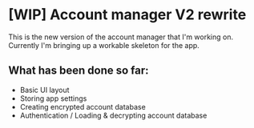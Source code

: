 <h1>[WIP] Account manager V2 rewrite</h1>
This is the new version of the account manager that I'm working on. Currently I'm bringing up a workable skeleton for the app.

<h2>What has been done so far:</h2>
<ul>
  <li>Basic UI layout
  <li>Storing app settings
  <li>Creating encrypted account database
  <li>Authentication / Loading & decrypting account database
</ul>
